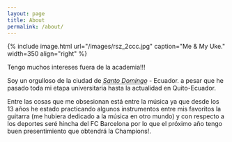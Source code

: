 ```yaml
---
layout: page
title: About
permalink: /about/
---
```


{% include image.html url="/images/rsz_2ccc.jpg" caption="Me & My Uke." width=350 align="right" %}

Tengo muchos intereses fuera de la academia!!!

Soy un orgulloso de la ciudad de <a class="tosu"><em><abbr title="Yes, the THE is important">Santo Domingo</abbr></em> - Ecuador</a>. a pesar que he pasado toda mi etapa universitaria hasta la actualidad en Quito-Ecuador.

Entre las cosas que me obsesionan está entre la música ya que desde los 13 años he estado practicando algunos instrumentos entre mis favoritos la guitarra (me hubiera dedicado a la música en otro mundo) y con respecto a los deportes seré hincha del FC Barcelona por lo que el próximo año tengo buen presentimiento que obtendrá la Champions!.
